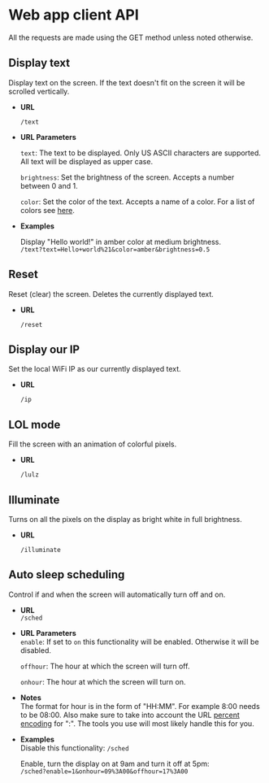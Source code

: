 # Web app client API

All the requests are made using the GET method unless noted otherwise.

## Display text
Display text on the screen. If the text doesn't fit on the screen it will be scrolled vertically.

- **URL**

  `/text`
  
- **URL Parameters**

  `text`: The text to be displayed. Only US ASCII characters are supported. All text will be displayed as upper case.

  `brightness`: Set the brightness of the screen. Accepts a number between 0 and 1.
  
  `color`: Set the color of the text. Accepts a name of a color. For a list of colors see [here](neopixel_matrix/color.py).
  
- **Examples**

  Display "Hello world!" in amber color at medium brightness.  
  `/text?text=Hello+world%21&color=amber&brightness=0.5`

## Reset
Reset (clear) the screen. Deletes the currently displayed text.

- **URL**

  `/reset`

## Display our IP
Set the local WiFi IP as our currently displayed text.

- **URL**

  `/ip`
  
## LOL mode
Fill the screen with an animation of colorful pixels.

- **URL**

  `/lulz`
  
## Illuminate
Turns on all the pixels on the display as bright white in full brightness.

- **URL**

  `/illuminate`

## Auto sleep scheduling
Control if and when the screen will automatically turn off and on.

- **URL**  
  `/sched`

- **URL Parameters**  
  `enable`: If set to `on` this functionality will be enabled. Otherwise it will be disabled.
  
  `offhour`: The hour at which the screen will turn off.
  
  `onhour`: The hour at which the screen will turn on.

- **Notes**  
  The format for hour is in the form of "HH:MM". For example 8:00 needs to be 08:00. Also make sure to take into account the URL [percent encoding](https://developer.mozilla.org/en-US/docs/Glossary/percent-encoding) for ":". The tools you use will most likely handle this for you.

- **Examples**  
  Disable this functionality: `/sched`
  
  Enable, turn the display on at 9am and turn it off at 5pm:  
  `/sched?enable=1&onhour=09%3A00&offhour=17%3A00`
